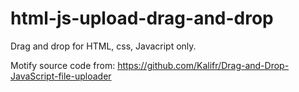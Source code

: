 # html-js-upload-drag-and-drop

Drag and drop for HTML, css, Javacript only. 


Motify source code from: https://github.com/Kalifr/Drag-and-Drop-JavaScript-file-uploader
